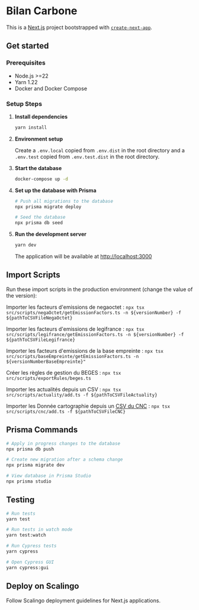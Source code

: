 # Bilan Carbone

This is a [Next.js](https://nextjs.org) project bootstrapped with [`create-next-app`](https://nextjs.org/docs/app/api-reference/cli/create-next-app).

## Get started

### Prerequisites

- Node.js >=22
- Yarn 1.22
- Docker and Docker Compose

### Setup Steps

1. **Install dependencies**

   ```bash
   yarn install
   ```

2. **Environment setup**

   Create a `.env.local` copied from `.env.dist` in the root directory and a `.env.test` copied from `.env.test.dist` in the root directory.

3. **Start the database**

   ```bash
   docker-compose up -d
   ```

4. **Set up the database with Prisma**

   ```bash
   # Push all migrations to the database
   npx prisma migrate deploy

   # Seed the database
   npx prisma db seed
   ```

5. **Run the development server**

   ```bash
   yarn dev
   ```

   The application will be available at [http://localhost:3000](http://localhost:3000)

## Import Scripts

Run these import scripts in the production environment (change the value of the version):

Importer les facteurs d'emissions de negaoctet :
`npx tsx src/scripts/negaOctet/getEmissionFactors.ts -n ${versionNumber} -f ${pathToCSVFileNegaOctet}`

Importer les facteurs d'emissions de legifrance :
`npx tsx src/scripts/legifrance/getEmissionFactors.ts -n ${versionNumber} -f ${pathToCSVFileLegifrance}`

Importer les facteurs d'emissions de la base empreinte :
`npx tsx src/scripts/baseEmpreinte/getEmissionFactors.ts -n ${versionNumberBaseEmpreinte}"`

Créer les règles de gestion du BEGES :
`npx tsx src/scripts/exportRules/beges.ts`

Importer les actualités depuis un CSV :
`npx tsx src/scripts/actuality/add.ts -f ${pathToCSVFileActuality}`

Importer les Donnée cartographie depuis un [CSV du CNC](https://www.cnc.fr/cinema/etudes-et-rapports/statistiques/geolocalisation-des-cinemas-actifs-en-france) :
`npx tsx src/scripts/cnc/add.ts -f ${pathToCSVFileCNC}`

## Prisma Commands

```bash
# Apply in progress changes to the database
npx prisma db push

# Create new migration after a schema change
npx prisma migrate dev

# View database in Prisma Studio
npx prisma studio
```

## Testing

```bash
# Run tests
yarn test

# Run tests in watch mode
yarn test:watch

# Run Cypress tests
yarn cypress

# Open Cypress GUI
yarn cypress:gui
```

## Deploy on Scalingo

Follow Scalingo deployment guidelines for Next.js applications.
